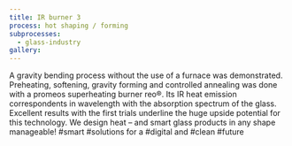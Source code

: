 ```yaml
---
title: IR burner 3
process: hot shaping / forming
subprocesses:
  - glass-industry
gallery:
---
```


A gravity bending process without the use of a furnace was demonstrated. Preheating, softening, gravity forming and controlled annealing was done with a promeos superheating burner reo®.  Its IR heat emission correspondents in wavelength with the absorption spectrum of the glass. Excellent results with the first trials underline the huge upside potential for this technology.  We design heat – and smart glass products in any shape manageable!  #smart #solutions for a #digital and #clean #future


